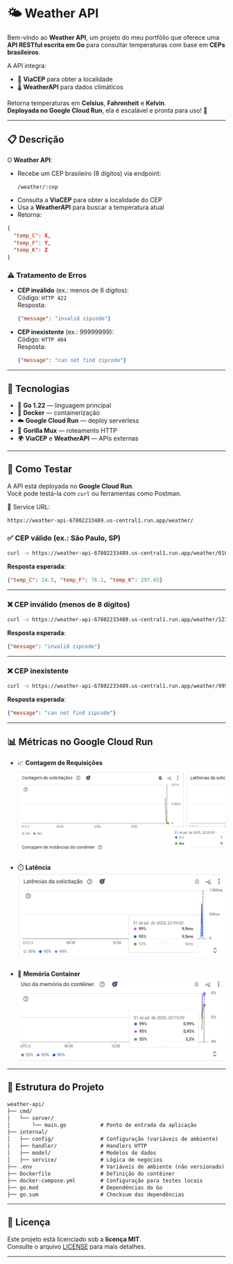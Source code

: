 # 🌤️ Weather API

Bem-vindo ao **Weather API**, um projeto do meu portfólio que oferece uma **API RESTful escrita em Go** para consultar temperaturas com base em **CEPs brasileiros**.

A API integra:

- 🔎 **ViaCEP** para obter a localidade
- 🌡️ **WeatherAPI** para dados climáticos

Retorna temperaturas em **Celsius**, **Fahrenheit** e **Kelvin**.  
**Deployada no Google Cloud Run**, ela é escalável e pronta para uso! 🚀

---

## 📋 Descrição

O **Weather API**:

- Recebe um CEP brasileiro (8 dígitos) via endpoint:  
  ```
  /weather/:cep
  ```
- Consulta a **ViaCEP** para obter a localidade do CEP
- Usa a **WeatherAPI** para buscar a temperatura atual
- Retorna:

```json
{
  "temp_C": X,
  "temp_F": Y,
  "temp_K": Z
}
```

### ⚠️ Tratamento de Erros

- **CEP inválido** (ex.: menos de 8 dígitos):  
  Código: `HTTP 422`  
  Resposta:
  ```json
  {"message": "invalid zipcode"}
  ```

- **CEP inexistente** (ex.: 99999999):  
  Código: `HTTP 404`  
  Resposta:
  ```json
  {"message": "can not find zipcode"}
  ```

---

## 🧰 Tecnologias

- 🐹 **Go 1.22** — linguagem principal  
- 🐳 **Docker** — containerização  
- ☁️ **Google Cloud Run** — deploy serverless  
- 🔗 **Gorilla Mux** — roteamento HTTP  
- 🌍 **ViaCEP** e **WeatherAPI** — APIs externas  

---

## 🧪 Como Testar

A API está deployada no **Google Cloud Run**.  
Você pode testá-la com `curl` ou ferramentas como Postman.

🔗 Service URL:
```
https://weather-api-67802233489.us-central1.run.app/weather/
```

### ✅ CEP válido (ex.: São Paulo, SP)

```bash
curl -v https://weather-api-67802233489.us-central1.run.app/weather/01001000
```

**Resposta esperada**:
```json
{"temp_C": 24.5, "temp_F": 76.1, "temp_K": 297.65}
```

---

### ❌ CEP inválido (menos de 8 dígitos)

```bash
curl -v https://weather-api-67802233489.us-central1.run.app/weather/123
```

**Resposta esperada**:
```json
{"message": "invalid zipcode"}
```

---

### ❌ CEP inexistente

```bash
curl -v https://weather-api-67802233489.us-central1.run.app/weather/99999999
```

**Resposta esperada**:
```json
{"message": "can not find zipcode"}
```

---

## 📊 Métricas no Google Cloud Run

- 📈 **Contagem de Requisições**
![](img/count.png)

##

- ⏱️ **Latência**
![](img/latencia.png)

##

- 🧠 **Memória Container**
![](img/memoria-container.png)


---

## 📁 Estrutura do Projeto

```
weather-api/
├── cmd/
│   └── server/
│       └── main.go           # Ponto de entrada da aplicação
├── internal/
│   ├── config/               # Configuração (variáveis de ambiente)
│   ├── handler/              # Handlers HTTP
│   ├── model/                # Modelos de dados
│   ├── service/              # Lógica de negócios
├── .env                      # Variáveis de ambiente (não versionado)
├── Dockerfile                # Definição do contêiner
├── docker-compose.yml        # Configuração para testes locais
├── go.mod                    # Dependências do Go
├── go.sum                    # Checksum das dependências
```

---

## 📜 Licença

Este projeto está licenciado sob a **licença MIT**.  
Consulte o arquivo [LICENSE](LICENSE) para mais detalhes.

---


